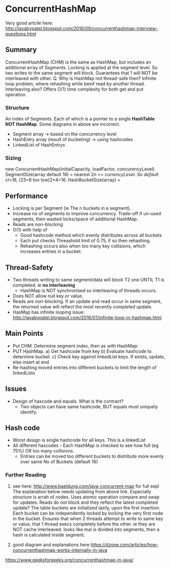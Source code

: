 # ConcurrentHashMap 
Very good artcile here: http://javabypatel.blogspot.com/2016/09/concurrenthashmap-interview-questions.html


## Summary
ConcurrentHashMap (CHM) is the same as HashMap, but includes an additional array of *Segments*.
Locking is applied at the segment level. So two writes to the same segment will block. Guarantees that 1 will NOT be interleaved with other. 
Q. Why is HashMap not thread-safe then? Infinite loop problem, where rehashing while beinf read by another thread. Interleaving also?
Offers O(1) time complexity for both get and put operation.

### Structure
An index of Segments. Each of which is a pointer to a single **HashTable NOT HashMap**. Some diagrams in above are incorrect.
- Segment array -> based on the concurrency level
- HashEntry array (result of bucketing) -> using hashcodes
- LinkedList of HashEntrys

### Sizing
new ConcurrentHashMap(initialCapacity, loadFactor, concurencyLevel)
SegmentSize(array default 16) = nearest 2*n >= currencyLevel. So default cl=16, (2*3=8 too low)2*4=16.
HashBucketSize(array) = 

## Performance
- Locking is per Segment (ie The n buckets in a segment).
- Increase no of segments to improve concurrency. Trade-off if un-used segments, then wasted locks/space of additional HashMap.
- Reads are non-blocking
- O(1) with help of
  - Good hashcode method which evenly distributes across all buckets
  - Each put checks Threashold limit of 0.75, if so then rehashing.
  - Rehashing occurs also when too many key collisions, which increases entries in a bucket.

## Thread-Safety
- Two threads writing to same segment/data will block T2 one UNTIL T1 is completed. ie **no interleaving**
  - HashMap is NOT synchronised so interleaving of threads occurs.
- Does NOT allow null key or value.
- Reads are non-blocking. If an update and read occur in same segment, the returned value will reflect the most recently
completed update.
- HasMap has infinite looping issue: http://javabypatel.blogspot.com/2016/01/infinite-loop-in-hashmap.html

## Main Points
- Put CHM. Determine segment index, then as with HashMap:
- PUT HashMap. 
  a) Get hashcode from key
  b) Evaluate hashcode to determine bucket.
  c) Check key against linkedList keys. If exists, update, else insert at end
- Re-hashing moved entries into different buckets to limit the length of linkedLists

## Issues
- Design of hascode and equals. What is the contract?
  - Two objects can have same hashcode, BUT equals must uniquely identify.

## Hash code
- Worst design is single hashcode for all keys. This is a linkedList
- All different hascodes - Each HashMap is checked to see how full (eg 75%) OR too many collisions.
  - Entries can be moved too different buckets to distribute more evenly over same No of Buckets (default 16)

### Further Reading
1) see here: http://www.baeldung.com/java-concurrent-map for full expl
The explanation below needs updating from above link.
Especially structure is arrah of nodes.
Uses atomic operation compare and swap for updates.
Reads do not block and they reflect the latest completed update?
The table buckets are initialized lazily, upon the first insertion. Each bucket can be independently locked by locking the very first node in the bucket.
Ensures that when 2 threads attempt to write to same key or value, that 1 thread execs completely before the other. ie they are NOT cache interleaved.
looks like mal is divided into segments, then a hash is calculated inside segment.

2) good diagram and explanations here
https://dzone.com/articles/how-concurrenthashmap-works-internally-in-java

https://www.geeksforgeeks.org/concurrenthashmap-in-java/

